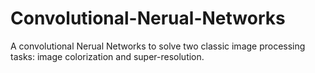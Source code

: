 # Convolutional-Nerual-Networks
A convolutional Nerual Networks to solve two classic image processing tasks: image colorization and super-resolution.
